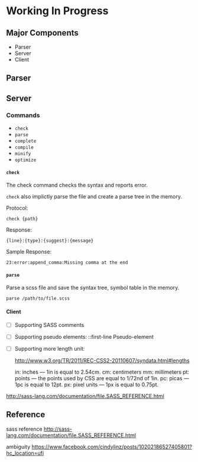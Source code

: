 Working In Progress
======================

Major Components
----------------

- Parser
- Server
- Client

Parser
-------------

Server
-------------

### Commands

- `check`
- `parse`
- `complete`
- `compile`
- `minify`
- `optimize`

#### `check`

The check command checks the syntax and reports error.

`check` also implictly parse the file and create a parse tree in the memory.

Protocol:

    check {path}

Response:

    {line}:{type}:{suggest}:{message}

Sample Response:

    23:error:append_comma:Missing comma at the end

#### `parse`

Parse a scss file and save the syntax tree, symbol table in the memory.

`parse /path/to/file.scss`

#### Client


- [ ] Supporting SASS comments
- [ ] Supporting pseudo elements:  ::first-line Pseudo-element
- [ ] Supporting more length unit:

    http://www.w3.org/TR/2011/REC-CSS2-20110607/syndata.html#lengths

    in: inches — 1in is equal to 2.54cm.
    cm: centimeters
    mm: millimeters
    pt: points — the points used by CSS are equal to 1/72nd of 1in.
    pc: picas — 1pc is equal to 12pt.
    px: pixel units — 1px is equal to 0.75pt.




http://sass-lang.com/documentation/file.SASS_REFERENCE.html


Reference
-------------

sass reference
http://sass-lang.com/documentation/file.SASS_REFERENCE.html

ambiguity
https://www.facebook.com/cindylinz/posts/10202186527405801?hc_location=ufi


